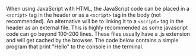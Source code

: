 When using JavaScript with HTML, the JavaScript code can be placed in a `<script>` tag in the header or as a `<script>` tag in the body (not recommended). An alternative will be to linking it to a `<script>` tag in the header as an external file. This is highly recommended as some javascript code can go beyond 100-200 lines. These files usually have a .js extension and will get cached by the browser. The code below contains a simple program that print "Hello" to the console in the terminal.